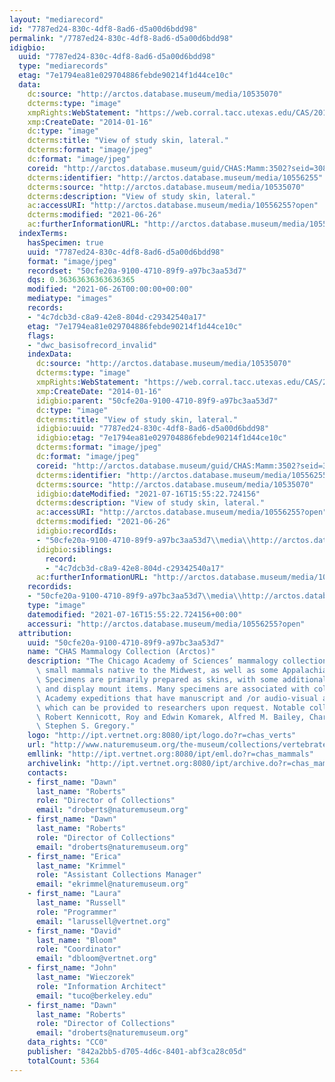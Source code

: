 ```yaml
---
layout: "mediarecord"
id: "7787ed24-830c-4df8-8ad6-d5a00d6bdd98"
permalink: "/7787ed24-830c-4df8-8ad6-d5a00d6bdd98"
idigbio:
  uuid: "7787ed24-830c-4df8-8ad6-d5a00d6bdd98"
  type: "mediarecords"
  etag: "7e1794ea81e029704886febde90214f1d44ce10c"
  data:
    dc:source: "http://arctos.database.museum/media/10535070"
    dcterms:type: "image"
    xmpRights:WebStatement: "https://web.corral.tacc.utexas.edu/CAS/20161217-03/jpg/chas_mamm_3502.4.jpg"
    xmp:CreateDate: "2014-01-16"
    dc:type: "image"
    dcterms:title: "View of study skin, lateral."
    dcterms:format: "image/jpeg"
    dc:format: "image/jpeg"
    coreid: "http://arctos.database.museum/guid/CHAS:Mamm:3502?seid=3087579"
    dcterms:identifier: "http://arctos.database.museum/media/10556255"
    dcterms:source: "http://arctos.database.museum/media/10535070"
    dcterms:description: "View of study skin, lateral."
    ac:accessURI: "http://arctos.database.museum/media/10556255?open"
    dcterms:modified: "2021-06-26"
    ac:furtherInformationURL: "http://arctos.database.museum/media/10556255"
  indexTerms:
    hasSpecimen: true
    uuid: "7787ed24-830c-4df8-8ad6-d5a00d6bdd98"
    format: "image/jpeg"
    recordset: "50cfe20a-9100-4710-89f9-a97bc3aa53d7"
    dqs: 0.36363636363636365
    modified: "2021-06-26T00:00:00+00:00"
    mediatype: "images"
    records:
    - "4c7dcb3d-c8a9-42e8-804d-c29342540a17"
    etag: "7e1794ea81e029704886febde90214f1d44ce10c"
    flags:
    - "dwc_basisofrecord_invalid"
    indexData:
      dc:source: "http://arctos.database.museum/media/10535070"
      dcterms:type: "image"
      xmpRights:WebStatement: "https://web.corral.tacc.utexas.edu/CAS/20161217-03/jpg/chas_mamm_3502.4.jpg"
      xmp:CreateDate: "2014-01-16"
      idigbio:parent: "50cfe20a-9100-4710-89f9-a97bc3aa53d7"
      dc:type: "image"
      dcterms:title: "View of study skin, lateral."
      idigbio:uuid: "7787ed24-830c-4df8-8ad6-d5a00d6bdd98"
      idigbio:etag: "7e1794ea81e029704886febde90214f1d44ce10c"
      dcterms:format: "image/jpeg"
      dc:format: "image/jpeg"
      coreid: "http://arctos.database.museum/guid/CHAS:Mamm:3502?seid=3087579"
      dcterms:identifier: "http://arctos.database.museum/media/10556255"
      dcterms:source: "http://arctos.database.museum/media/10535070"
      idigbio:dateModified: "2021-07-16T15:55:22.724156"
      dcterms:description: "View of study skin, lateral."
      ac:accessURI: "http://arctos.database.museum/media/10556255?open"
      dcterms:modified: "2021-06-26"
      idigbio:recordIds:
      - "50cfe20a-9100-4710-89f9-a97bc3aa53d7\\media\\http://arctos.database.museum/media/10556255"
      idigbio:siblings:
        record:
        - "4c7dcb3d-c8a9-42e8-804d-c29342540a17"
      ac:furtherInformationURL: "http://arctos.database.museum/media/10556255"
    recordids:
    - "50cfe20a-9100-4710-89f9-a97bc3aa53d7\\media\\http://arctos.database.museum/media/10556255"
    type: "image"
    datemodified: "2021-07-16T15:55:22.724156+00:00"
    accessuri: "http://arctos.database.museum/media/10556255?open"
  attribution:
    uuid: "50cfe20a-9100-4710-89f9-a97bc3aa53d7"
    name: "CHAS Mammalogy Collection (Arctos)"
    description: "The Chicago Academy of Sciences’ mammalogy collection contains mostly\
      \ small mammals native to the Midwest, as well as some Appalachian species.\
      \ Specimens are primarily prepared as skins, with some additional osteological\
      \ and display mount items. Many specimens are associated with collectors or\
      \ Academy expeditions that have manuscript and /or audio-visual archival material,\
      \ which can be provided to researchers upon request. Notable collectors include\
      \ Robert Kennicott, Roy and Edwin Komarek, Alfred M. Bailey, Charles D. Brower,\
      \ Stephen S. Gregory."
    logo: "http://ipt.vertnet.org:8080/ipt/logo.do?r=chas_verts"
    url: "http://www.naturemuseum.org/the-museum/collections/vertebrates"
    emllink: "http://ipt.vertnet.org:8080/ipt/eml.do?r=chas_mammals"
    archivelink: "http://ipt.vertnet.org:8080/ipt/archive.do?r=chas_mammals"
    contacts:
    - first_name: "Dawn"
      last_name: "Roberts"
      role: "Director of Collections"
      email: "droberts@naturemuseum.org"
    - first_name: "Dawn"
      last_name: "Roberts"
      role: "Director of Collections"
      email: "droberts@naturemuseum.org"
    - first_name: "Erica"
      last_name: "Krimmel"
      role: "Assistant Collections Manager"
      email: "ekrimmel@naturemuseum.org"
    - first_name: "Laura"
      last_name: "Russell"
      role: "Programmer"
      email: "larussell@vertnet.org"
    - first_name: "David"
      last_name: "Bloom"
      role: "Coordinator"
      email: "dbloom@vertnet.org"
    - first_name: "John"
      last_name: "Wieczorek"
      role: "Information Architect"
      email: "tuco@berkeley.edu"
    - first_name: "Dawn"
      last_name: "Roberts"
      role: "Director of Collections"
      email: "droberts@naturemuseum.org"
    data_rights: "CC0"
    publisher: "842a2bb5-d705-4d6c-8401-abf3ca28c05d"
    totalCount: 5364
---
```

